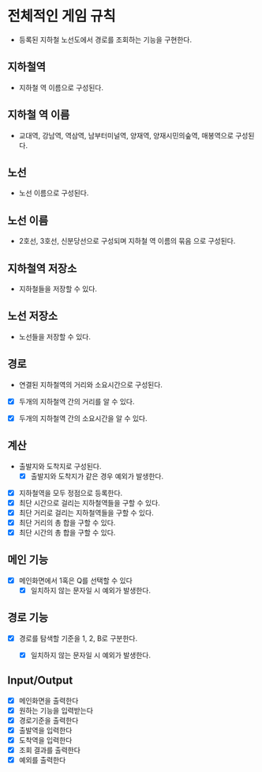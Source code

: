 # 전체적인 게임 규칙
- 등록된 지하철 노선도에서 경로를 조회하는 기능을 구현한다.

## 지하철역
- 지하철 역 이름으로 구성된다.

## 지하철 역 이름
- 교대역, 강남역, 역삼역, 남부터미널역, 양재역, 양재시민의숲역, 매봉역으로 구성된다.

## 노선
- 노선 이름으로 구성된다.

## 노선 이름
- 2호선, 3호선, 신분당선으로 구성되며 지하철 역 이름의 묶음 으로 구성된다.

## 지하철역 저장소
- 지하철들을 저장할 수 있다.

## 노선 저장소
- 노선들을 저장할 수 있다.


## 경로
- 연결된 지하철역의 거리와 소요시간으로 구성된다.
- [x] 두개의 지하철역 간의 거리를 알 수 있다.
- [x] 두개의 지하철역 간의 소요시간을 알 수 있다.


## 계산
- 출발지와 도착지로 구성된다.
  - [x] 출발지와 도착지가 같은 경우 예외가 발생한다.
- [x] 지하철역을 모두 정점으로 등록한다.
- [x] 최단 시간으로 걸리는 지하철역들을 구할 수 있다.
- [x] 최단 거리로 걸리는 지하철역들을 구할 수 있다.
- [x] 최단 거리의 총 합을 구할 수 있다.
- [x] 최단 시간의 총 합을 구할 수 있다.

## 메인 기능
- [x] 메인화면에서 1혹은 Q를 선택할 수 있다
  - [x] 일치하지 않는 문자일 시 예외가 발생한다.

## 경로 기능
- [x] 경로를 탐색할 기준을 1, 2, B로 구분한다.
  - [x] 일치하지 않는 문자일 시 예외가 발생한다.


## Input/Output
- [x] 메인화면을 출력한다
- [x] 원하는 기능을 입력받는다
- [x] 경로기준을 출력한다
- [x] 출발역을 입력한다
- [x] 도착역을 입력한다
- [x] 조회 결과를 출력한다
- [x] 예외를 출력한다
